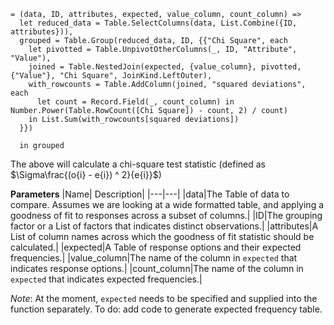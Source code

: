 ```
= (data, ID, attributes, expected, value_column, count_column) =>
  let reduced_data = Table.SelectColumns(data, List.Combine({ID, attributes})),
  grouped = Table.Group(reduced_data, ID, {{"Chi Square", each
    let pivotted = Table.UnpivotOtherColumns(_, ID, "Attribute", "Value"),
    joined = Table.NestedJoin(expected, {value_column}, pivotted, {"Value"}, "Chi Square", JoinKind.LeftOuter),
    with_rowcounts = Table.AddColumn(joined, "squared deviations", each 
      let count = Record.Field(_, count_column) in Number.Power(Table.RowCount([Chi Square]) - count, 2) / count)
    in List.Sum(with_rowcounts[squared deviations])
  }})
 
  in grouped
```

The above will calculate a chi-square test statistic (defined as $\Sigma\frac{(o{i} - e{i}) ^ 2}{e{i}}$)

**Parameters**
|Name| Description|
|---|---|
|data|The Table of data to compare. Assumes we are looking at a wide formatted table, and applying a goodness of fit to responses across a subset of columns.|
|ID|The grouping factor or a List of factors that indicates distinct observations.|
|attributes|A List of column names across which the goodness of fit statistic should be calculated.|
|expected|A Table of response options and their expected frequencies.|
|value_column|The name of the column in `expected` that indicates response options.|
|count_column|The name of the column in `expected` that indicates expected frequencies.|

*Note*: At the moment, `expected` needs to be specified and supplied into the function separately. To do: add code to generate expected frequency table.
